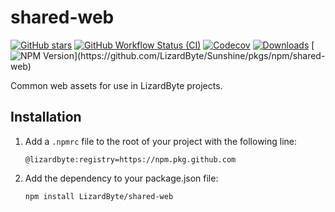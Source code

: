 # shared-web

[![GitHub stars](https://img.shields.io/github/stars/lizardbyte/shared-web.svg?logo=github&style=for-the-badge)](https://github.com/LizardByte/shared-web)
[![GitHub Workflow Status (CI)](https://img.shields.io/github/actions/workflow/status/lizardbyte/shared-web/ci.yml.svg?branch=master&label=CI%20build&logo=github&style=for-the-badge)](https://github.com/LizardByte/shared-web/actions/workflows/CI.yml?query=branch%3Amaster)
[![Codecov](https://img.shields.io/codecov/c/gh/LizardByte/shared-web?token=gWHqqpMAuO&style=for-the-badge&logo=codecov&label=codecov)](https://codecov.io/gh/LizardByte/shared-web)
[![Downloads](https://img.shields.io/badge/dynamic/json?url=https%3A%2F%2Fipitio.github.io%2Fbackage%2FLizardByte%2Fshared-web%2Fshared-web.json&query=%24.downloads&label=downloads&style=for-the-badge&logo=npm)](https://github.com/LizardByte/Sunshine/pkgs/npm/shared-web)
[![NPM Version](https://img.shields.io/badge/dynamic/json?url=https%3A%2F%2Fipitio.github.io%2Fbackage%2FLizardByte%2Fshared-web%2Fshared-web.json&query=%24.version%5B%3F(%40.latest%3D%3Dtrue)%5D.name&label=latest&style=for-the-badge&logo=npm)](https://github.com/LizardByte/Sunshine/pkgs/npm/shared-web)

Common web assets for use in LizardByte projects.

## Installation
1. Add a `.npmrc` file to the root of your project with the following line:
   ```
   @lizardbyte:registry=https://npm.pkg.github.com
   ```

2. Add the dependency to your package.json file:
   ```bash
   npm install LizardByte/shared-web
   ```
